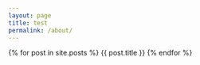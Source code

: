 ```yaml
---
layout: page
title: test
permalink: /about/
---
```



  {% for post in site.posts %}
    {{ post.title }}
  {% endfor %}
